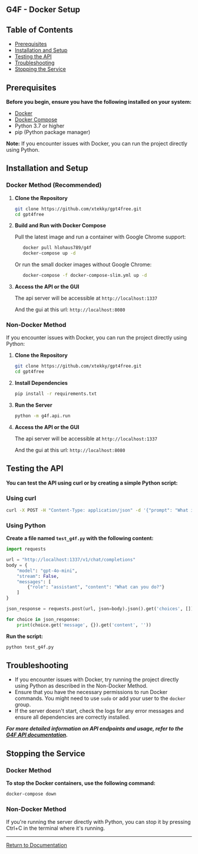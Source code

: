 ## G4F - Docker Setup

## Table of Contents
   - [Prerequisites](#prerequisites)
   - [Installation and Setup](#installation-and-setup)
   - [Testing the API](#testing-the-api)
   - [Troubleshooting](#troubleshooting)
   - [Stopping the Service](#stopping-the-service)


## Prerequisites
**Before you begin, ensure you have the following installed on your system:**
   - [Docker](https://docs.docker.com/get-docker/)
   - [Docker Compose](https://docs.docker.com/compose/install/)
   - Python 3.7 or higher
   - pip (Python package manager)

**Note:** If you encounter issues with Docker, you can run the project directly using Python.

## Installation and Setup

### Docker Method (Recommended)
1. **Clone the Repository**
   ```bash
   git clone https://github.com/xtekky/gpt4free.git
   cd gpt4free
   ```

2. **Build and Run with Docker Compose**

   Pull the latest image and run a container with Google Chrome support:
   ```bash
      docker pull hlohaus789/g4f
      docker-compose up -d
   ```
   Or run the small docker images without Google Chrome:
   ```bash
      docker-compose -f docker-compose-slim.yml up -d
   ```

3. **Access the API or the GUI**

   The api server will be accessible at `http://localhost:1337`

   And the gui at this url: `http://localhost:8080`

### Non-Docker Method
If you encounter issues with Docker, you can run the project directly using Python:

1. **Clone the Repository**
   ```bash
   git clone https://github.com/xtekky/gpt4free.git
   cd gpt4free
   ```

2. **Install Dependencies**
   ```bash
   pip install -r requirements.txt
   ```

3. **Run the Server**
   ```bash
   python -m g4f.api.run
   ```

4. **Access the API or the GUI**

   The api server will be accessible at `http://localhost:1337`

   And the gui at this url: `http://localhost:8080`


## Testing the API
**You can test the API using curl or by creating a simple Python script:**
### Using curl
```bash
curl -X POST -H "Content-Type: application/json" -d '{"prompt": "What is the capital of France?"}' http://localhost:1337/chat/completions
```

### Using Python
**Create a file named `test_g4f.py` with the following content:**
```python
import requests

url = "http://localhost:1337/v1/chat/completions"
body = {
    "model": "gpt-4o-mini", 
    "stream": False,
    "messages": [
        {"role": "assistant", "content": "What can you do?"}
    ]
}

json_response = requests.post(url, json=body).json().get('choices', [])

for choice in json_response:
    print(choice.get('message', {}).get('content', ''))
```

**Run the script:**
```bash
python test_g4f.py
```

## Troubleshooting
- If you encounter issues with Docker, try running the project directly using Python as described in the Non-Docker Method.
- Ensure that you have the necessary permissions to run Docker commands. You might need to use `sudo` or add your user to the `docker` group.
- If the server doesn't start, check the logs for any error messages and ensure all dependencies are correctly installed.

**_For more detailed information on API endpoints and usage, refer to the [G4F API documentation](/docs/inference-api.md)._**



## Stopping the Service

### Docker Method
**To stop the Docker containers, use the following command:**
```bash
docker-compose down
```

### Non-Docker Method
If you're running the server directly with Python, you can stop it by pressing Ctrl+C in the terminal where it's running.

---

[Return to Documentation](README.md)